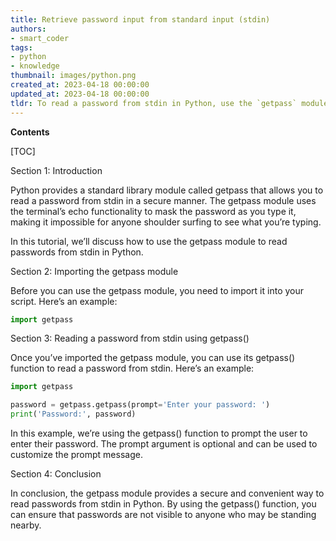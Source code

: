 ```yaml
---
title: Retrieve password input from standard input (stdin)
authors:
- smart_coder
tags:
- python
- knowledge
thumbnail: images/python.png
created_at: 2023-04-18 00:00:00
updated_at: 2023-04-18 00:00:00
tldr: To read a password from stdin in Python, use the `getpass` module and call the `getpass()` function.
---
```


**Contents**

[TOC]

Section 1: Introduction

Python provides a standard library module called getpass that allows you to read a password from stdin in a secure manner. The getpass module uses the terminal’s echo functionality to mask the password as you type it, making it impossible for anyone shoulder surfing to see what you’re typing.

In this tutorial, we’ll discuss how to use the getpass module to read passwords from stdin in Python.

Section 2: Importing the getpass module

Before you can use the getpass module, you need to import it into your script. Here’s an example:

```python
import getpass
```

Section 3: Reading a password from stdin using getpass()

Once you’ve imported the getpass module, you can use its getpass() function to read a password from stdin. Here’s an example:

```python
import getpass

password = getpass.getpass(prompt='Enter your password: ')
print('Password:', password)
```

In this example, we’re using the getpass() function to prompt the user to enter their password. The prompt argument is optional and can be used to customize the prompt message.

Section 4: Conclusion

In conclusion, the getpass module provides a secure and convenient way to read passwords from stdin in Python. By using the getpass() function, you can ensure that passwords are not visible to anyone who may be standing nearby.
